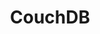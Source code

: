---
title: CouchDB
categories:
  - database
docs:
  - id: dotnet
    url: https://dotnet.testcontainers.org/modules/
    example: |
      ```csharp
      var couchDBContainer = new CouchDBBuilder().Build();

      await couchDBContainer.StartAsync()
        .ConfigureAwait(false);
      ```
description: |
  CouchDB is an open-source document-oriented NoSQL clustered database that allows you to run a single logical database server on any number of servers or VM.
---